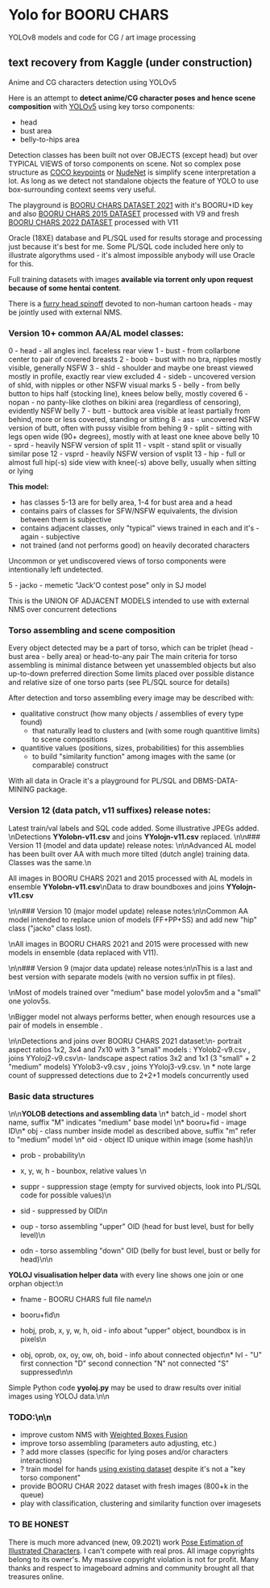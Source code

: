 # Yolo for BOORU CHARS

YOLOv8 models and code for CG / art image processing

## text recovery from Kaggle (under construction)

Anime and CG characters detection using YOLOv5

Here is an attempt to **detect anime/CG character poses and hence scene composition** with [YOLOv5](https://github.com/ultralytics/yolov5) 
using key torso components:
- head
- bust area
- belly-to-hips area

Detection classes has been built not over OBJECTS (except head) but over TYPICAL VIEWS of torso components on scene.
Not so complex pose structure as [COCO keypoints](https://cocodataset.org/#keypoints-2020) or [NudeNet](https://github.com/notAI-tech/NudeNet) is simplify scene interpretation a lot.
As long as we detect not standalone objects the feature of YOLO to use box-surrounding context seems very useful.

The playground is [BOORU CHARS DATASET 2021](https://www.kaggle.com/printcraft/booru-chars-2021) with it's BOORU+ID key
and also [BOORU CHARS 2015 DATASET](https://www.kaggle.com/printcraft/booru-chars-2015) processed with V9
and fresh [BOORU CHARS 2022 DATASET](https://www.kaggle.com/datasets/printcraft/booru-chars-2022) processed with V11

Oracle (18XE) database and PL/SQL used for results storage and processing just because it's best for me.
Some PL/SQL code included here only to illustrate algorythms used - it's almost impossible anybody will use Oracle for this.

Full training datasets with images **available via torrent only upon request because of some hentai content**.

There is a [furry head spinoff](https://www.kaggle.com/datasets/printcraft/cartoon-furry-anime-heads-detection-using-yolov5) devoted to non-human cartoon heads - may be jointly used with external NMS.

### Version 10+ common AA/AL model classes:

0 - head - all angles incl. faceless rear view
1 - bust - from collarbone center to pair of covered breasts
2 - boob - bust with no bra, nipples mostly visible, generally NSFW
3 - shld - shoulder and maybe one breast viewed mostly in profile, exactly rear view excluded
4 - sideb - uncovered version of shld, with nipples or other NSFW visual marks
5 - belly - from belly button to hips half (stocking line), knees below belly, mostly covered
6 - nopan - no panty-like clothes on bikini area (regardless of censoring), evidently NSFW belly
7 - butt - buttock area visible at least partially from behind, more or less covered, standing or sitting
8 - ass - uncovered NSFW version of butt, often with pussy visible from behing
9 - split - sitting with legs open wide (90+ degrees), mostly with at least one knee above belly
10 - sprd - heavily NSFW version of split
11 - vsplt - stand split or visually similar pose
12 - vsprd - heavily NSFW version of vsplit
13 - hip - full or almost full hip(-s) side view with knee(-s) above belly, usually when sitting or lying

**This model:**
- has classes 5-13 are for belly area, 1-4 for bust area and a head
- contains pairs of classes for SFW/NSFW equivalents, the division between them is subjective 
- contains adjacent classes, only \"typical\" views trained in each and it's - again - subjective
- not trained (and not performs good) on heavily decorated characters

Uncommon or yet undiscovered views of torso components were intentionally left undetected.

5 - jacko - memetic \"Jack'O contest pose\" only in SJ model

This is the UNION OF ADJACENT MODELS intended to use with external NMS over concurrent detections

### Torso assembling and scene composition

Every object detected may be a part of torso, which can be triplet (head - bust area - belly area) or head-to-any pair
The main criteria for torso assembling is minimal distance between yet unassembled objects but also up-to-down preferred direction
Some limits placed over possible distance and relative size of one torso parts (see PL/SQL source for details)

After detection and torso assembling every image may be described with:
- qualitative construct (how many objects / assemblies of every type found)
  * that naturally lead to clusters and (with some rough quantitive limits) to scene compositions
- quantitive values (positions, sizes, probabilities) for this assemblies
  * to build \"similarity function\" among images with the same (or comparable) construct

With all data in Oracle it's a playground for PL/SQL and DBMS-DATA-MINING package.

### Version 12 (data patch, v11 suffixes) release notes:
Latest train/val labels and SQL code added. Some illustrative JPEGs added.
\nDetections **YYolobn-v11.csv** and joins **YYolojn-v11.csv** replaced.
\n\n### Version 11 (model and data update) release notes:
\n\nAdvanced AL model has been built over AA with much more tilted (dutch angle) training data. Classes was the same.\n

All images in BOORU CHARS 2021 and 2015 processed with AL models in ensemble **YYolobn-v11.csv**\nData to draw boundboxes and joins **YYolojn-v11.csv**

\n\n### Version 10 (major model update) release notes:\n\nCommon AA model intended to replace union of models (FF+PP+SS) and add new \"hip\" class (\"jacko\" class lost).

\nAll images in BOORU CHARS 2021 and 2015 were processed with new models in ensemble (data replaced with V11).

\n\n### Version 9 (major data update) release notes:\n\nThis is a last and best version with separate models (with no version suffix in pt files).

\nMost of models trained over \"medium\" base model yolov5m and a \"small\" one yolov5s.

\nBigger model not always performs better, when enough resources use a pair of models in ensemble .

\n\nDetections and joins over BOORU CHARS 2021 dataset:\n- portrait aspect ratios 1x2, 3x4 and 7x10 with 3 \"small\" models : YYolob2-v9.csv , 
joins YYoloj2-v9.csv\n- landscape aspect ratios 3x2 and 1x1 (3 \"small\" + 2 \"medium\" models) YYolob3-v9.csv , joins YYoloj3-v9.csv.
\n  * note large count of suppressed detections due to 2+2+1 models concurrently used

### Basic data structures
\n\n**YOLOB detections and assembling data**
\n* batch_id - model short name, suffix \"M\" indicates \"medium\" base model
\n* booru+fid - image ID\n* obj - class number inside model as described above, suffix \"m\" refer to \"medium\" model
\n* oid - object ID unique within image (some hash)\n

* prob - probability\n

* x, y, w, h - bounbox, relative values \n

* suppr - suppression stage (empty for survived objects, look into PL/SQL code for possible values)\n
* sid - suppressed by OID\n

* oup - torso assembling \"upper\" OID (head for bust level, bust for belly level)\n

* odn - torso assembling \"down\" OID (belly for bust level, bust or belly for head)\n\n

**YOLOJ visualisation helper data** with every line shows one join or one orphan object:\n
* fname - BOORU CHARS full file name\n
* booru+fid\n
* hobj, prob, x, y, w, h, oid - info about \"upper\" object, boundbox is in pixels\n

* obj, oprob, ox, oy, ow, oh, boid - info about connected object\n* lvl - \"U\" first connection \"D\" second connection \"N\" not connected \"S\" suppressed\n\n

Simple Python code **yyoloj.py** may be used to draw results over initial images using YOLOJ data.\n\n

### TODO:\n\n

- improve custom NMS with [Weighted Boxes Fusion](https://medium.com/analytics-vidhya/weighted-boxes-fusion-86fad2c6be16)
- improve torso assembling (parameters auto adjusting, etc.)
- ? add more classes (specific for lying poses and/or characters interactions)
- ? train model for hands [using existing dataset](https://www.gwern.net/Crops#hands) despite it's not a \"key torso component\"
- provide BOORU CHAR 2022 dataset with fresh images (800+k in the queue)
- play with classification, clustering and similarity function over imagesets

### TO BE HONEST

There is much more advanced (new, 09.2021) work [Pose Estimation of Illustrated Characters](https://arxiv.org/abs/2108.01819). I can't compete with real pros.
All image copyrights belong to its owner's. My massive copyright violation is not for profit.
Many thanks and respect to imageboard admins and community brought all that treasures online.
